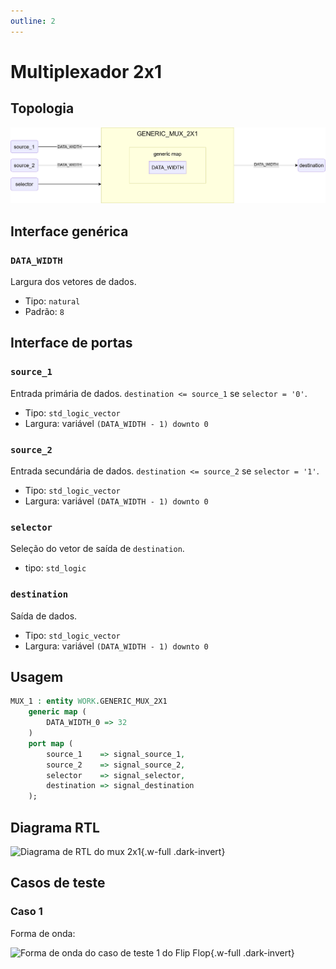 ```yaml
---
outline: 2
---
```


# Multiplexador 2x1

## Topologia

![alt text](/public/images/reference/report_components/generic_mux_2x1.drawio.svg)

## Interface genérica

### `DATA_WIDTH` <Badge type="neutral" text="GENERIC" />

Largura dos vetores de dados.

- Tipo: `natural`
- Padrão: `8`

## Interface de portas

### `source_1` <Badge type="success" text="INPUT" />

Entrada primária de dados. `destination <= source_1` se `selector = '0'`.

- Tipo: `std_logic_vector`
- Largura: variável `(DATA_WIDTH - 1) downto 0`

### `source_2` <Badge type="success" text="INPUT" />

Entrada secundária de dados. `destination <= source_2` se `selector = '1'`.

- Tipo: `std_logic_vector`
- Largura: variável `(DATA_WIDTH - 1) downto 0`

### `selector` <Badge type="success" text="INPUT" />

Seleção do vetor de saída de `destination`.

- tipo: `std_logic`

### `destination` <Badge type="danger" text="OUTPUT" />

Saída de dados.

- Tipo: `std_logic_vector`
- Largura: variável `(DATA_WIDTH - 1) downto 0`

## Usagem

```vhdl
MUX_1 : entity WORK.GENERIC_MUX_2X1
    generic map (
        DATA_WIDTH_0 => 32
    )
    port map (
        source_1    => signal_source_1,
        source_2    => signal_source_2,
        selector    => signal_selector,
        destination => signal_destination
    );
```

## Diagrama RTL

<pan-container>

![Diagrama de RTL do mux 2x1](/images/reference/entities/generic_mux_2x1_netlist.svg){.w-full .dark-invert}

</pan-container>

## Casos de teste

### Caso 1 <Badge type="info" text="tb_generic_mux_2x1_case_1" />

Forma de onda:

<pan-container :grid="false">

![Forma de onda do caso de teste 1 do Flip Flop](/images/reference/entities/tb_generic_mux_2x1_case_1.svg){.w-full .dark-invert}

</pan-container>
